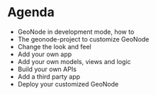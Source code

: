 # Agenda

* GeoNode in development mode, how to
* The geonode-project to customize GeoNode
* Change the look and feel
* Add your own app
* Add your own models, views and logic
* Build your own APIs
* Add a third party app
* Deploy your customized GeoNode
